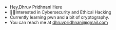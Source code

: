 - Hey,Dhruv Pridhnani Here
- 🎩🎩Interested in Cybersecurity and Ethical Hacking
- Currently learning pwn and a bit of cryptography.
- You can reach me at dhruvpridhnani@gmail.com
